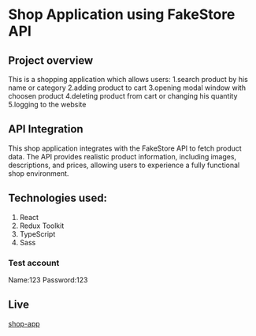 # Shop Application using FakeStore API

## Project overview
This is a shopping application which allows users:
1.search product by his name or category
2.adding product to cart
3.opening modal window with choosen product
4.deleting product from cart or changing his quantity
5.logging to the website

## API Integration
This shop application integrates with the FakeStore API to fetch product data. The API provides realistic product information, including images, descriptions, and prices, allowing users to experience a fully functional shop environment.

## Technologies used:
1. React
2. Redux Toolkit
3. TypeScript
4. Sass

### Test account 
Name:123
Password:123

## Live
[shop-app](https://jakub6245-shop-app.netlify.app)

